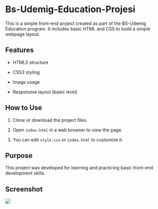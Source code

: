 # Bs-Udemig-Education-Projesi

This is a simple front-end project created as part of the BS-Udemig Education program. It includes basic HTML and CSS to build a simple webpage layout.

## Features

- HTML5 structure

- CSS3 styling

- Image usage

- Responsive layout (basic level)

## How to Use

1. Clone or download the project files.

2. Open `index.html` in a web browser to view the page.

3. You can edit `style.css` or `index.html` to customize it.

## Purpose

This project was developed for learning and practicing basic front-end development skills.

## Screenshot

![](ekran.gif)
